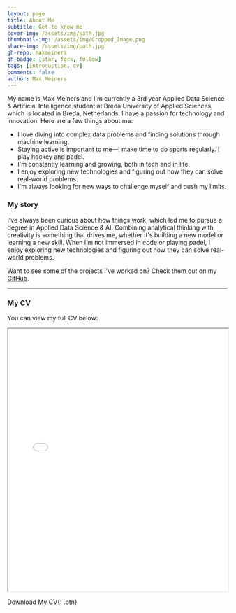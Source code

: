 ```yaml
---
layout: page
title: About Me
subtitle: Get to know me
cover-img: /assets/img/path.jpg
thumbnail-img: /assets/img/Cropped_Image.png
share-img: /assets/img/path.jpg
gh-repo: maxmeiners
gh-badge: [star, fork, follow]
tags: [introduction, cv]
comments: false
author: Max Meiners
---
```


My name is Max Meiners and I'm currently a 3rd year Applied Data Science & Artificial Intelligence student at Breda University of Applied Sciences, which is located in Breda, Netherlands. I have a passion for technology and innovation. Here are a few things about me:

- I love diving into complex data problems and finding solutions through machine learning.
- Staying active is important to me—I make time to do sports regularly. I play hockey and padel.
- I'm constantly learning and growing, both in tech and in life.
- I enjoy exploring new technologies and figuring out how they can solve real-world problems.
- I'm always looking for new ways to challenge myself and push my limits.

### My story

I’ve always been curious about how things work, which led me to pursue a degree in Applied Data Science & AI. Combining analytical thinking with creativity is something that drives me, whether it's building a new model or learning a new skill. When I’m not immersed in code or playing padel, I enjoy exploring new technologies and figuring out how they can solve real-world problems.

Want to see some of the projects I’ve worked on? Check them out on my [GitHub](https://github.com/maxmeiners).

---

### My CV

You can view my full CV below:

<iframe src="/assets/cv/Max-Meiners-complete_CV.pdf" width="100%" height="600px">
  Your browser does not support iframes. You can download the CV using the button below.
</iframe>

[Download My CV](assets/cv/Max_Meiners_CV.pdf){: .btn}